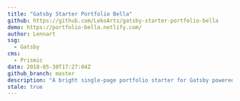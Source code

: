 ```yaml
---
title: "Gatsby Starter Portfolio Bella"
github: https://github.com/LekoArts/gatsby-starter-portfolio-bella
demo: https://portfolio-bella.netlify.com/
author: Lennart
ssg:
  - Gatsby
cms:
  - Prismic
date: 2018-05-30T17:27:04Z
github_branch: master
description: "A bright single-page portfolio starter for Gatsby powered by Prismic.io. The target audience are designers and photographers."
stale: true
---
```

